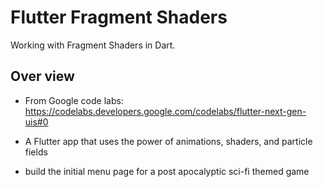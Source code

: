 # Flutter Fragment Shaders

Working with Fragment Shaders in Dart.

## Over view

- From Google code labs: https://codelabs.developers.google.com/codelabs/flutter-next-gen-uis#0

- A Flutter app that uses the power of animations, shaders, and particle fields

- build the initial menu page for a post apocalyptic sci-fi themed game
